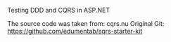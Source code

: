 Testing DDD and CQRS in ASP.NET

The source code was taken from: cqrs.nu
Original Git: https://github.com/edumentab/sqrs-starter-kit

